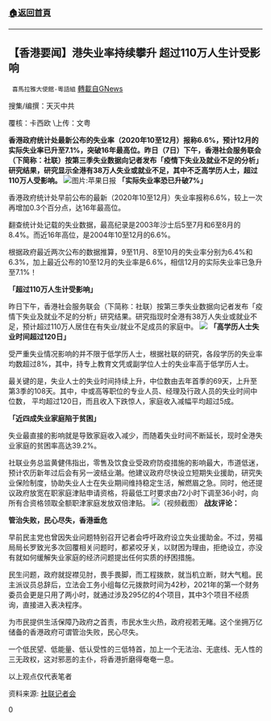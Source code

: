 ###  [:house:返回首頁](https://github.com/ourhimalayas/txt)
---

## 【香港要闻】港失业率持续攀升 超过110万人生计受影响
` 喜馬拉雅大使館-粵語組` [轉載自GNews](https://gnews.org/zh-hans/892314/)

搜集/编撰：天灭中共

覆核：卡西欧 \上传：文粤

**香港政府统计处最新公布的失业率（2020年10至12月）报称6.6%，预计12月的实际失业率已升至7.1%，突破16年最高位。昨日（7日）下午，香港社会服务联会（下简称：社联）按第三季失业数据向记者发布「疫情下失业及就业不足的分析」研究结果，研究显示全港有38万人失业或就业不足，其中不乏高学历人士，超过110万人受影响。**
![]()![](https://gnews.org/wp-content/uploads/2021/02/ok-jpg-Z2F25TPTXVHAPDACEN7OGIZ5Q4.jpg)图片:苹果日报
**「实际失业率恐已升破7%」**

香港政府统计处早前公布的最新（2020年10至12月）失业率报称6.6%，较上一次再增加0.3个百分点，达16年最高位。

翻查统计处记载的失业数据，最高纪录是2003年沙士后5至7月和6至8月的8.4%。而近16年高位，是2004年10至12月的6.6%。

根据政府最近两次公布的数据推算，9至11月、8至10月的失业率分别为6.4%和6.3%，加上最近公布的10至12月的失业率是6.6%，相信12月的实际失业率已急升至7.1%！

**「超过110万人生计受影响」**

昨日下午，香港社会服务联会（下简称：社联）按第三季失业数据向记者发布「疫情下失业及就业不足的分析」研究结果。研究指现时全港有38万人失业或就业不足，预计超过110万人居住在有失业/就业不足成员的家庭中。
![]()![](https://gnews.org/wp-content/uploads/2021/02/image001-4.jpg)
**「高学历人士失业时间超过120日」**

受严重失业情况影响的并不限于低学历人士，根据社联的研究，各段学历的失业率均数超过8%，其中，持专上教育文凭或副学位人士的失业率高于低学历人士。

最关键的是，失业人士的失业时间持续上升，中位数由去年首季的69天，上升至第3季的108天。其中，中或高等职位的专业人员、经理及行政人员的失业时间中位数， 平均超过120日，而且收入下跌惊人，家庭收入减幅平均超过5成。

**「近四成失业家庭陷于贫困」**

失业最直接的影响就是导致家庭收入减少，而随着失业时间不断延长，现时全港失业家庭的贫困率高达39.2%。

社联业务总监黄健伟指出，零售及饮食业受政府防疫措施的影响最大，市道低迷，预计农历新年过后会有另一波结业潮。他建议政府尽快设立短期失业援助，研究失业保险制度，协助失业人士在失业期间维持稳定生活，解燃眉之急。同时，他还提议政府放宽在职家庭津贴申请资格，将最低工时要求由72小时下调至36小时，向所有合资格领取全额职津家庭发放双倍津贴。
![]()![](https://gnews.org/wp-content/uploads/2021/02/image003.jpg)（视频截图）
**战友评论：**

**管治失败，民心尽失，香港垂危**

早前民主党也曾因失业问题特别召开记者会呼吁政府设立失业援助金。不过，劳福局局长罗致光多次回覆相关问题时，都紧咬牙关，以财困为理由，拒绝设立，亦没有就如何缓解失业家庭的经济问题提出任何实质的纾困措施。

民生问题，政府就捉襟见肘，畏手畏脚，而工程拨款，就当机立断，财大气粗。民主派议员总辞后，立法会工务小组每亿元拨款时间为42秒，2021年的第一个财务委员会更是只用了两小时，就通过涉及295亿的4个项目，其中3个项目不经质询，直接进入表决程序。

为市民提供生活保障乃政府之首责，市民水生火热，政府视若无睹。这个坐拥万亿储备的香港政府可谓管治失败，民心尽失。

一个低民望、低能量、低认受性的三低特首，加上一个无法治、无底线、无人性的三无政权，这对邪恶的主仆，将香港折磨得奄奄一息。

以上观点仅代表笔者

资料来源: [社联记者会](https://youtu.be/0SPLcjCxRWo)

0
